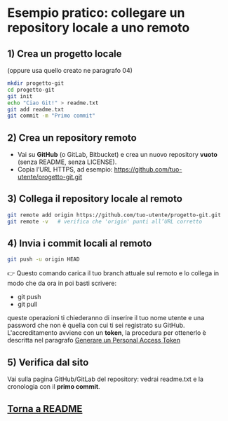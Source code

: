 # Esempio pratico: collegare un repository locale a uno remoto

## 1) Crea un progetto locale
(oppure usa quello creato ne paragrafo 04)
```bash
mkdir progetto-git
cd progetto-git
git init
echo "Ciao Git!" > readme.txt
git add readme.txt
git commit -m "Primo commit"
```
## 2) Crea un repository remoto
- Vai su **GitHub** (o GitLab, Bitbucket) e crea un nuovo repository **vuoto**
  (senza README, senza LICENSE).
- Copia l’URL HTTPS, ad esempio:
  https://github.com/tuo-utente/progetto-git.git

## 3) Collega il repository locale al remoto
```bash
git remote add origin https://github.com/tuo-utente/progetto-git.git
git remote -v   # verifica che 'origin' punti all’URL corretto
```
## 4) Invia i commit locali al remoto
```bash
git push -u origin HEAD
```
👉 Questo comando carica il tuo branch attuale sul remoto e lo collega in modo che da ora in poi basti scrivere:
- git push
- git pull

queste operazioni ti chiederanno di inserire il tuo nome utente e una password che non è quella con cui ti sei registrato su GitHub. L'accreditamento avviene con un **token**, la procedura per ottenerlo è descritta nel paragrafo [Generare un Personal Access Token](06_creazione_account_server_GitHub.md)

## 5) Verifica dal sito
Vai sulla pagina GitHub/GitLab del repository: vedrai readme.txt e la cronologia con il **primo commit**.

## [Torna a README](tutorial_git.md)
